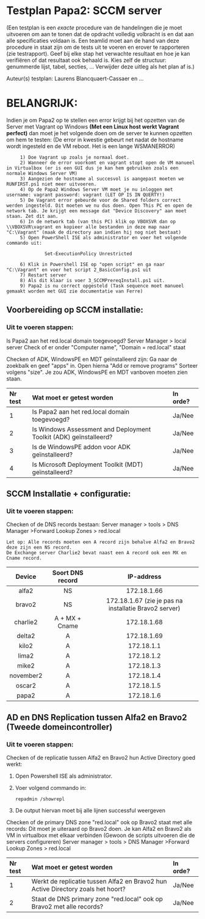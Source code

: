 # Testplan Papa2: SCCM server

(Een testplan is een *exacte* procedure van de handelingen die je moet uitvoeren om aan te tonen dat de opdracht volledig volbracht is en dat aan alle specificaties voldaan is. Een teamlid moet aan de hand van deze procedure in staat zijn om de tests uit te voeren en erover te rapporteren (zie testrapport). Geef bij elke stap het verwachte resultaat en hoe je kan verifiëren of dat resultaat ook behaald is. Kies zelf de structuur: genummerde lijst, tabel, secties, ... Verwijder deze uitleg als het plan af is.)

Auteur(s) testplan: Laurens Blancquaert-Cassaer en ...

# BELANGRIJK:
Indien je om Papa2 op te stellen een error krijgt bij het opzetten van de Server met Vagrant op Windows **(Met een Linux host werkt Vagrant perfect)** dan moet je het volgende doen om de server te kunnen opzetten om hem te testen: 
(De error in kwestie gebeurt net nadat de hostname wordt ingesteld en de VM reboot. Het is een lange WSMANERROR)

         1) Doe Vagrant up zoals je normaal doet.
         2) Wanneer de error voorkomt en vagrant stopt open de VM manueel in Virtualbox (er is een GUI dus je kan hem gebruiken zoals een normale Windows Server VM)
         3) Aangezien de hostname al succesvol is aangepast moeten we RUNFIRST.ps1 niet meer uitvoeren. 
         4) Op de Papa2 Windows Server VM moet je nu inloggen met username: vagrant password: vagrant (LET OP IS IN QUERTY!)
         5) De Vagrant error gebeurde voor de Shared folders correct werden ingesteld. Dit moeten we nu dus doen. Open This PC en open de network tab. Je krijgt een message dat "Device Discovery" aan moet staan. Zet dit aan.
         6) In de network tab (van this PC) klik op VBOXSVR dan op \\VBOXSVR\vagrant en kopieer alle bestanden in deze map naar "C:\Vagrant" (maak de directory aan indien hij nog niet bestaat) 
         5) Open PowerShell ISE als administrator en voer het volgende commando uit:
         
                  Set-ExecutionPolicy Unrestricted
         
         6) Klik in Powershell ISE op "open script" en ga naar "C:\Vagrant" en voer het script 2_BasicConfig.ps1 uit
         7) Restart server
         8) Als dit klaar is voer 3_SCCMPrereqInstall.ps1 uit.
         9) Papa2 is nu correct opgesteld (Task sequence moet manueel gemaakt worden met GUI zie documentatie van Ferre)


## Voorbereiding op SCCM installatie:
### Uit te voeren stappen:
Is Papa2 aan het red.local domain toegevoegd?
Server Manager > local server
Check of er onder "Computer name", "Domain = red.local" staat

Checken of ADK, WindowsPE en MDT geïnstalleerd zijn:
Ga naar de zoekbalk en geef "apps" in. Open hierna "Add or remove programs"
Sorteer volgens "size". Je zou ADK, WindowsPE en MDT vanboven moeten zien staan.

| Nr test | Wat moet er getest worden | In orde? |
| :--- | :--- | :--- |
| 1 | Is Papa2 aan het red.local domain toegevoegd? | Ja/Nee |
| 2 | Is Windows Assessment and Deployment Toolkit (ADK) geïnstalleerd?| Ja/Nee |
| 3 | Is de WindowsPE addon voor ADK geïnstalleerd? | Ja/Nee |
| 4 | Is Microsoft Deployment Toolkit (MDT) geïnstalleerd? | Ja/Nee |


##  SCCM Installatie + configuratie:
### Uit te voeren stappen:
Checken of de DNS records bestaan: 
Server manager > tools > DNS Manager >Forward Lookup Zones > red.local

    Let op: Alle records moeten een A record zijn behalve Alfa2 en Bravo2 deze zijn een NS record.
    De Exchange server Charlie2 bevat naast een A record ook een MX en Cname record.

| Device | Soort DNS record | IP-address | 
| :--: | :--: | :--: | 
| alfa2 | NS | 172.18.1.66 | 
| bravo2 | NS | 172.18.1.67 (zie je pas na installatie Bravo2 server) | 
| charlie2 | A + MX + Cname |172.18.1.68  | 
| delta2 | A | 172.18.1.69 | 
| kilo2 | A | 172.18.1.1 | 
| lima2 | A | 172.18.1.2 | 
| mike2 | A | 172.18.1.3 | 
| november2 | A | 172.18.1.4 | 
| oscar2 | A | 172.18.1.5 | 
| papa2 | A | 172.18.1.6 | 

## AD en DNS Replication tussen Alfa2 en Bravo2 (Tweede domeincontroller)
### Uit te voeren stappen:
Checken of de replicatie tussen Alfa2 en Bravo2 hun Active Directory goed werkt:
1) Open Powershell ISE als administrator.
2) Voer volgend commando in:

       repadmin /showrepl
4) De output hiervan moet bij alle lijnen successful weergeven

Checken of de primary DNS zone "red.local" ook op Bravo2 staat met alle records:
Dit moet je uiteraard op Bravo2 doen. Je kan Alfa2 en Bravo2 als VM in virtualbox met elkaar verbinden (Gewoon de scripts uitvoeren die de servers configureren)
Server manager > tools > DNS Manager >Forward Lookup Zones > red.local

    
| Nr test | Wat moet er getest worden | In orde? |
| :--- | :--- | :--- |
| 1 | Werkt de replicatie tussen Alfa2 en Bravo2 hun Active Directory zoals het hoort? | Ja/Nee |
| 2 | Staat de DNS primary zone "red.local" ook op Bravo2 met alle records? | Ja/Nee |
